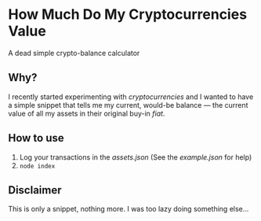 # How Much Do My Cryptocurrencies Value

A dead simple crypto-balance calculator

## Why?

I recently started experimenting with _cryptocurrencies_ and I wanted to have a simple snippet that tells me my current, would-be balance — the current value of all my assets in their original buy-in _fiat_.

## How to use

1. Log your transactions in the _assets.json_ (See the _example.json_ for help) 
2. `node index`

## Disclaimer

This is only a snippet, nothing more. I was too lazy doing something else...
